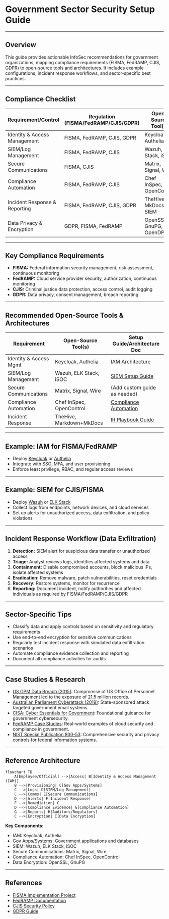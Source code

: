 # Government Sector Security Setup Guide

---

## Overview
This guide provides actionable InfoSec recommendations for government organizations, mapping compliance requirements (FISMA, FedRAMP, CJIS, GDPR) to open-source tools and architectures. It includes example configurations, incident response workflows, and sector-specific best practices.

---

## Compliance Checklist
| Requirement/Control                | Regulation (FISMA/FedRAMP/CJIS/GDPR) | Open-Source Tool(s)         | Setup Guide/Architecture Doc                |
|------------------------------------|--------------------------------------|-----------------------------|---------------------------------------------|
| Identity & Access Management       | FISMA, FedRAMP, CJIS, GDPR           | Keycloak, Authelia          | [IAM Architecture](../architecture/iam.md)  |
| SIEM/Log Management                | FISMA, FedRAMP, CJIS                 | Wazuh, ELK Stack, iSOC      | [SIEM Setup Guide](../setup_guides/open_source_siem.md)     |
| Secure Communications              | FISMA, CJIS                          | Matrix, Signal, Wire        | (Add custom guide as needed)                |
| Compliance Automation              | FISMA, FedRAMP, CJIS                 | Chef InSpec, OpenControl    | [Compliance Automation](../setup_guides/compliance_automation.md) |
| Incident Response & Reporting      | FISMA, FedRAMP, CJIS, GDPR           | TheHive, MkDocs, SIEM       | [IR Playbook Guide](../setup_guides/incident_response_playbook.md) |
| Data Privacy & Encryption          | GDPR, FISMA, FedRAMP                 | OpenSSL, GnuPG, OpenDP      | [Data Privacy Architecture](../architecture/data_privacy.md)         |

---

## Key Compliance Requirements
- **FISMA:** Federal information security management, risk assessment, continuous monitoring
- **FedRAMP:** Cloud service provider security, authorization, continuous monitoring
- **CJIS:** Criminal justice data protection, access control, audit logging
- **GDPR:** Data privacy, consent management, breach reporting

---

## Recommended Open-Source Tools & Architectures
| Requirement                | Open-Source Tool(s)         | Setup Guide/Architecture Doc                |
|----------------------------|-----------------------------|---------------------------------------------|
| Identity & Access Mgmt     | Keycloak, Authelia          | [IAM Architecture](../architecture/iam.md)  |
| SIEM/Log Management        | Wazuh, ELK Stack, iSOC      | [SIEM Setup Guide](../setup_guides/open_source_siem.md)     |
| Secure Communications      | Matrix, Signal, Wire        | (Add custom guide as needed)                |
| Compliance Automation      | Chef InSpec, OpenControl    | [Compliance Automation](../setup_guides/compliance_automation.md) |
| Incident Response          | TheHive, Markdown+MkDocs    | [IR Playbook Guide](../setup_guides/incident_response_playbook.md) |

---

## Example: IAM for FISMA/FedRAMP
- Deploy [Keycloak](https://www.keycloak.org/) or [Authelia](https://www.authelia.com/)
- Integrate with SSO, MFA, and user provisioning
- Enforce least privilege, RBAC, and regular access reviews

---

## Example: SIEM for CJIS/FISMA
- Deploy [Wazuh](https://documentation.wazuh.com/) or [ELK Stack](https://www.elastic.co/what-is/elk-stack)
- Collect logs from endpoints, network devices, and cloud services
- Set up alerts for unauthorized access, data exfiltration, and policy violations

---

## Incident Response Workflow (Data Exfiltration)
1. **Detection:** SIEM alert for suspicious data transfer or unauthorized access
2. **Triage:** Analyst reviews logs, identifies affected systems and data
3. **Containment:** Disable compromised accounts, block malicious IPs, isolate affected systems
4. **Eradication:** Remove malware, patch vulnerabilities, reset credentials
5. **Recovery:** Restore systems, monitor for recurrence
6. **Reporting:** Document incident, notify authorities and affected individuals as required by FISMA/FedRAMP/CJIS/GDPR

---

## Sector-Specific Tips
- Classify data and apply controls based on sensitivity and regulatory requirements
- Use end-to-end encryption for sensitive communications
- Regularly test incident response with simulated data exfiltration scenarios
- Automate compliance evidence collection and reporting
- Document all compliance activities for audits

---

## Case Studies & Research

- [US OPM Data Breach (2015)](https://www.gao.gov/products/gao-16-487): Compromise of US Office of Personnel Management led to the exposure of 21.5 million records.
- [Australian Parliament Cyberattack (2019)](https://www.cyber.gov.au/news/australian-parliament-house-cyber-incident): State-sponsored attack targeted government email systems.
- [CISA: Cyber Essentials for Government](https://www.cisa.gov/cyber-essentials): Foundational guidance for government cybersecurity.
- [FedRAMP Case Studies](https://www.fedramp.gov/case-studies/): Real-world examples of cloud security and compliance in government.
- [NIST Special Publication 800-53](https://csrc.nist.gov/publications/detail/sp/800-53/rev-5/final): Comprehensive security and privacy controls for federal information systems.

---

## Reference Architecture

```mermaid
flowchart TD
    A[Employee/Official] -->|Access| B[Identity & Access Management (IAM)]
    B -->|Provisioning| C[Gov Apps/Systems]
    C -->|Logs| D[SIEM/Log Management]
    C -->|Comms| E[Secure Communications]
    D -->|Alerts| F[Incident Response]
    F -->|Remediation| C
    D -->|Compliance Evidence| G[Compliance Automation]
    G -->|Reports| H[Auditors/Regulators]
    C -->|Encryption| I[Data Encryption]
```

**Key Components:**
- IAM: Keycloak, Authelia
- Gov Apps/Systems: Government applications and databases
- SIEM: Wazuh, ELK Stack, iSOC
- Secure Communications: Matrix, Signal, Wire
- Compliance Automation: Chef InSpec, OpenControl
- Data Encryption: OpenSSL, GnuPG

---

## References
- [FISMA Implementation Project](https://csrc.nist.gov/projects/risk-management)
- [FedRAMP Documentation](https://www.fedramp.gov/documents/)
- [CJIS Security Policy](https://www.fbi.gov/services/cjis/cjis-security-policy-resource-center)
- [GDPR Guide](https://gdpr.eu/) 